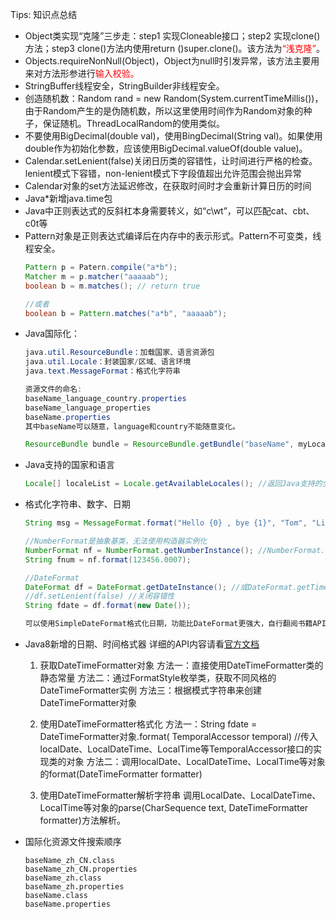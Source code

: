 Tips: 知识点总结
- Object类实现“克隆”三步走：step1 实现Cloneable接口；step2 实现clone()方法；step3 clone()方法内使用return (<ChildClass>)super.clone()。该方法为<span style="color: #ff0000;">“浅克隆”</span>。
- Objects.requireNonNull(Object)，Object为null时引发异常，该方法主要用来对方法形参进行<span style="color: #ff0000;">输入校验。</span>
- StringBuffer线程安全，StringBuilder非线程安全。
- 创造随机数：Random rand = new Random(System.currentTimeMillis())，由于Random产生的是伪随机数，所以这里使用时间作为Random对象的种子，保证随机。ThreadLocalRandom的使用类似。
- 不要使用BigDecimal(double val)，使用BingDecimal(String val)。如果使用double作为初始化参数，应该使用BigDecimal.valueOf(double value)。
- Calendar.setLenient(false)关闭日历类的容错性，让时间进行严格的检查。lenient模式下容错，non-lenient模式下字段值超出允许范围会抛出异常
- Calendar对象的set方法延迟修改，在获取时间时才会重新计算日历的时间
- Java*新增java.time包
- Java中正则表达式的反斜杠本身需要转义，如“c\\wt”，可以匹配cat、cbt、c0t等
- Pattern对象是正则表达式编译后在内存中的表示形式。Pattern不可变类，线程安全。
	```java
	Pattern p = Patern.compile("a*b");
	Matcher m = p.matcher("aaaaab");
	boolean b = m.matches(); // return true

	//或者
	boolean b = Pattern.matches("a*b", "aaaaab");
	```
 - Java国际化：
	```java 
	java.util.ResourceBundle：加载国家、语言资源包
	java.util.Locale：封装国家/区域、语言环境
	java.text.MessageFormat：格式化字符串

	资源文件的命名:
	baseName_language_country.properties
	baseName_language_properties
	baseName.properties
	其中baseName可以随意，language和country不能随意变化。

	ResourceBundle bundle = ResourceBundle.getBundle("baseName", myLocale); //加载资源文件
	```
- Java支持的国家和语言
	```java
	Locale[] localeList = Locale.getAvailableLocales(); //返回Java支持的全部国家和语言```
- 格式化字符串、数字、日期
	```java
	String msg = MessageFormat.format("Hello {0} , bye {1}", "Tom", "LiLei");

	//NumberFormat是抽象基类，无法使用构造器实例化
	NumberFormat nf = NumberFormat.getNumberInstance(); //NumberFormat.getPercentinstance()等方法
	String fnum = nf.format(123456.0007);

	//DateFormat
	DateFormat df = DateFormat.getDateInstance(); //或DateFormat.getTimeInstance() 或DateFormat.getDateTimeInstance()
	//df.setLenient(false) //关闭容错性
	String fdate = df.format(new Date());

	可以使用SimpleDateFormat格式化日期，功能比DateFormat更强大，自行翻阅书籍API吧 
	```
- Java8新增的日期、时间格式器
详细的API内容请看[官方文档](https://docs.oracle.com/javase/8/docs/technotes/guides/datetime/index.html)
	1. 获取DateTimeFormatter对象
	方法一：直接使用DateTimeFormatter类的静态常量
	方法二：通过FormatStyle枚举类，获取不同风格的DateTimeFormatter实例
	方法三：根据模式字符串来创建DateTimeFormatter对象

	2. 使用DateTimeFormatter格式化
	方法一：String fdate = DateTimeFormatter对象.format( TemporalAccessor temporal) //传入localDate、LocalDateTime、LocalTime等TemporalAccessor接口的实现类的对象
	方法二：调用localDate、LocalDateTime、LocalTime等对象的format(DateTimeFormatter formatter)

	3. 使用DateTimeFormatter解析字符串
	调用LocalDate、LocalDateTime、LocalTime等对象的parse(CharSequence text, DateTimeFormatter formatter)方法解析。
- 国际化资源文件搜索顺序
	```text
	baseName_zh_CN.class
	baseName_zh_CN.properties
	baseName_zh.class
	baseName_zh.properties
	baseName.class
	baseName.properties
	```